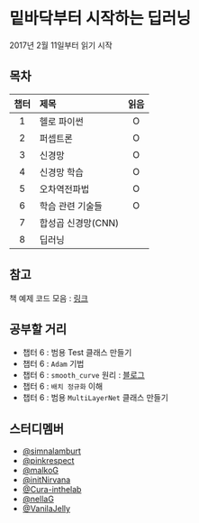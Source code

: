 # 밑바닥부터 시작하는 딥러닝

2017년 2월 11일부터 읽기 시작

## 목차
|챕터|제목             |읽음|
|:-:|:---             |:--:|
| 1 |헬로 파이썬       |O|
| 2 |퍼셉트론          |O|
| 3 |신경망            |O|
| 4 |신경망 학습       |O|
| 5 |오차역전파법      |O|
| 6 |학습 관련 기술들  |O|
| 7 |합성곱 신경망(CNN)||
| 8 |딥러닝            ||

## 참고

책 예제 코드 모음 : [링크](https://github.com/WegraLee/deep-learning-from-scratch)

## 공부할 거리
- 챕터 6 : 범용 Test 클래스 만들기
- 챕터 6 : `Adam` 기법
- 챕터 6 : `smooth_curve` 원리 : [블로그](http://glowingpython.blogspot.kr/2012/02/convolution-with-numpy.html)
- 챕터 6 : `배치 정규화` 이해
- 챕터 6 : 범용 `MultiLayerNet` 클래스 만들기

## 스터디멤버
- [@simnalamburt](https://github.com/simnalamburt/snucse/tree/master/Deep%20Learning%20from%20Scratch)
- [@pinkrespect](https://github.com/pinkrespect/DeepLearningFromScratch)
- [@malkoG](https://github.com/malkoG/academic/tree/master/data-science/deep-learning-from-scratch)
- [@initNirvana](https://github.com/initNirvana/LifeCoding/tree/master/DeeplearningScratch)
- [@Cura-inthelab](https://github.com/Cura-inthelab/deep-learning)
- [@nellaG](https://github.com/nellaG/dlfs)
- [@VanilaJelly](https://github.com/VanilaJelly/ddl)

